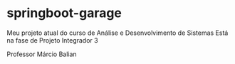 # springboot-garage
Meu projeto atual do curso de Análise e Desenvolvimento de Sistemas
Está na fase de Projeto Integrador 3

Professor Márcio Balian

